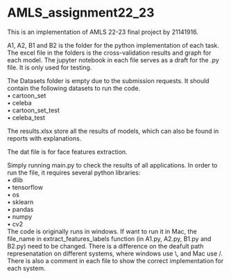# AMLS_assignment22_23
This is an implementation of AMLS 22-23 final project by 21141916.

A1, A2, B1 and B2 is the folder for the python implementation of each task. The excel file in the folders is the cross-validation results and graph for each model. The jupyter notebook in each file serves as a draft for the .py file. It is only used for testing.

The Datasets folder is empty due to the submission requests. It should contain the following datasets to run the code.\
• cartoon_set\
• celeba\
• cartoon_set_test\
• celeba_test

The results.xlsx store all the results of models, which can also be found in reports with explanations.

The dat file is for face features extraction.

Simply running main.py to check the results of all applications. In order to run the file, it requires several python libraries:\
• dlib\
• tensorflow\
• os\
• sklearn\
• pandas\
• numpy\
• cv2\
The code is originally runs in windows. If want to run it in Mac, the file_name in extract_features_labels function (in A1.py, A2.py, B1.py and B2.py) need to be changed. There is a difference on the deafult path represenatation on different systems, where windows use \\, and Mac use /. There is also a comment in each file to show the correct implementation for each system.
